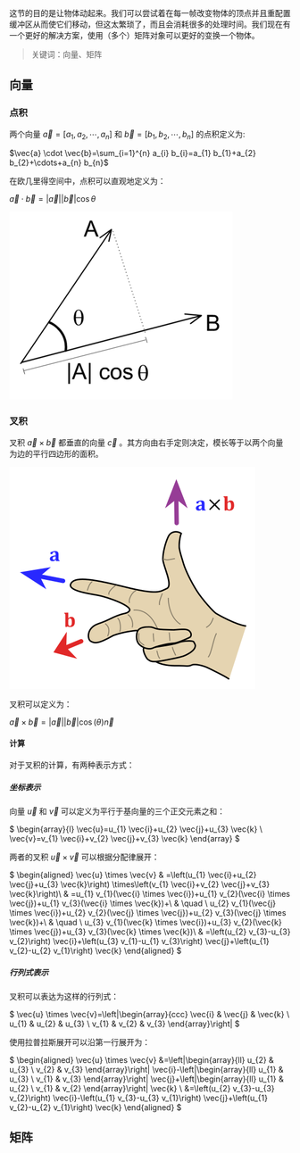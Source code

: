 这节的目的是让物体动起来。我们可以尝试着在每一帧改变物体的顶点并且重配置缓冲区从而使它们移动，但这太繁琐了，而且会消耗很多的处理时间。我们现在有一个更好的解决方案，使用（多个）矩阵对象可以更好的变换一个物体。

> 关键词：向量、矩阵

## 向量

### 点积

两个向量 $\vec{a}=\left[a_{1}, a_{2}, \cdots, a_{n}\right]$ 和 $\vec{b}=\left[b_{1}, b_{2}, \cdots, b_{n}\right]$ 的点积定义为:

$\vec{a} \cdot \vec{b}=\sum_{i=1}^{n} a_{i} b_{i}=a_{1} b_{1}+a_{2} b_{2}+\cdots+a_{n} b_{n}$

在欧几里得空间中，点积可以直观地定义为：

$\vec{a} \cdot \vec{b}=|\vec{a}||\vec{b}| \cos \theta$

![](_images/learnopengl-getting-started-20.png ':class=image-20')

### 叉积

叉积 $\vec{a} \times \vec{b}$ 都垂直的向量 $\vec{c}$ 。其方向由右手定则决定，模长等于以两个向量为边的平行四边形的面积。

![](_images/learnopengl-getting-started-21.png ':class=image-20')

叉积可以定义为：

$\vec{a} \times \vec{b}=|\vec{a}||\vec{b}| \cos(\theta) \vec{n}$

#### 计算

对于叉积的计算，有两种表示方式：

##### 坐标表示

向量 $\vec{u}$ 和 $\vec{v}$ 可以定义为平行于基向量的三个正交元素之和：

$
\begin{array}{l}
\vec{u}=u_{1} \vec{i}+u_{2} \vec{j}+u_{3} \vec{k} \\
\vec{v}=v_{1} \vec{i}+v_{2} \vec{j}+v_{3} \vec{k}
\end{array}
$

两者的叉积 $\vec{u} \times \vec{v}$ 可以根据分配律展开：

$
\begin{aligned}
\vec{u} \times \vec{v} & =\left(u_{1} \vec{i}+u_{2} \vec{j}+u_{3} \vec{k}\right) \times\left(v_{1} \vec{i}+v_{2} \vec{j}+v_{3} \vec{k}\right)\\
& =u_{1} v_{1}(\vec{i} \times \vec{i})+u_{1} v_{2}(\vec{i} \times \vec{j})+u_{1} v_{3}(\vec{i} \times \vec{k})+\\
& \quad \ u_{2} v_{1}(\vec{j} \times \vec{i})+u_{2} v_{2}(\vec{j} \times \vec{j})+u_{2} v_{3}(\vec{j} \times \vec{k})+\\
& \quad \ u_{3} v_{1}(\vec{k} \times \vec{i})+u_{3} v_{2}(\vec{k} \times \vec{j})+u_{3} v_{3}(\vec{k} \times \vec{k})\\
& =\left(u_{2} v_{3}-u_{3} v_{2}\right) \vec{i}+\left(u_{3} v_{1}-u_{1} v_{3}\right) \vec{j}+\left(u_{1} v_{2}-u_{2} v_{1}\right) \vec{k}
\end{aligned}
$


##### 行列式表示

叉积可以表达为这样的行列式：

$
\vec{u} \times \vec{v}=\left|\begin{array}{ccc}
\vec{i} & \vec{j} & \vec{k} \\
u_{1} & u_{2} & u_{3} \\
v_{1} & v_{2} & v_{3}
\end{array}\right|
$

使用拉普拉斯展开可以沿第一行展开为：

$
\begin{aligned}
\vec{u} \times \vec{v} &=\left|\begin{array}{ll}
u_{2} & u_{3} \\
v_{2} & v_{3}
\end{array}\right| \vec{i}-\left|\begin{array}{ll}
u_{1} & u_{3} \\
v_{1} & v_{3}
\end{array}\right| \vec{j}+\left|\begin{array}{ll}
u_{1} & u_{2} \\
v_{1} & v_{2}
\end{array}\right| \vec{k} \\
&=\left(u_{2} v_{3}-u_{3} v_{2}\right) \vec{i}-\left(u_{1} v_{3}-u_{3} v_{1}\right) \vec{j}+\left(u_{1} v_{2}-u_{2} v_{1}\right) \vec{k}
\end{aligned}
$

## 矩阵